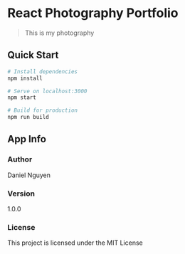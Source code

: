 # React Photography Portfolio
> This is my photography 

## Quick Start

``` bash
# Install dependencies
npm install

# Serve on localhost:3000
npm start

# Build for production
npm run build
```

## App Info

### Author

Daniel Nguyen

### Version

1.0.0

### License

This project is licensed under the MIT License
